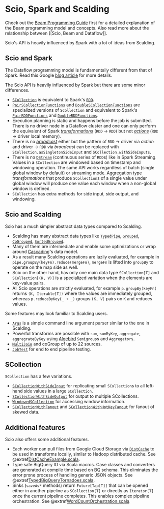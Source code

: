 # Scio, Spark and Scalding

Check out the [Beam Programming Guide](https://beam.apache.org/documentation/programming-guide/) first for a detailed explanation of the Beam programming model and concepts. Also read more about the relationship between [[Scio, Beam and Dataflow]].

Scio's API is heavily influenced by Spark with a lot of ideas from Scalding.

## Scio and Spark

The Dataflow programming model is fundamentally different from that of Spark. Read this Google [blog article](https://cloud.google.com/dataflow/blog/dataflow-beam-and-spark-comparison) for more details.

The Scio API is heavily influenced by Spark but there are some minor differences.

- [`SCollection`](http://spotify.github.io/scio/api/com/spotify/scio/values/SCollection.html) is equivalent to Spark's [`RDD`](https://spark.apache.org/docs/latest/api/scala/index.html#org.apache.spark.rdd.RDD).
- [`PairSCollectionFunctions`](http://spotify.github.io/scio/api/com/spotify/scio/values/PairSCollectionFunctions.html) and [`DoubleSCollectionFunctions`](http://spotify.github.io/scio/api/com/spotify/scio/values/DoubleSCollectionFunctions.html) are specialized versions of `SCollection` and equivalent to Spark's [`PairRDDFunctions`](https://spark.apache.org/docs/latest/api/scala/index.html#org.apache.spark.rdd.PairRDDFunctions) and [`DoubleRDDFunctions`](https://spark.apache.org/docs/latest/api/scala/index.html#org.apache.spark.rdd.DoubleRDDFunctions).
- Execution planning is static and happens before the job is submitted. There is no driver node in a Dataflow cluster and one can only perform the equivalent of Spark [_transformations_](http://spark.apache.org/docs/latest/programming-guide.html#transformations) (`RDD` &rarr; `RDD`) but not [_actions_](http://spark.apache.org/docs/latest/programming-guide.html#actions) (`RDD` &rarr; driver local memory).
- There is no [_broadcast_](http://spark.apache.org/docs/latest/programming-guide.html#broadcast-variables) either but the pattern of `RDD` &rarr; driver via _action_ and driver &rarr; `RDD` via _broadcast_ can be replaced with `SCollection.asSingletonSideInput` and `SCollection.withSideInputs`.
- There is no [`DStream`](https://spark.apache.org/docs/latest/streaming-programming-guide.html#discretized-streams-dstreams) (continuous series of `RDD`s) like in Spark Streaming. Values in a `SCollection` are windowed based on timestamp and windowing operation. The same API works regardless of batch (single global window by default) or streaming mode. Aggregation type _transformations_ that produce `SCollection`s of a single value under global window will produce one value each window when a non-global window is defined.
- `SCollection` has extra methods for side input, side output, and windowing.

## Scio and Scalding

Scio has a much simpler abstract data types compared to Scalding.

- Scalding has many abstract data types like [`TypedPipe`](https://twitter.github.io/scalding/api/#com.twitter.scalding.typed.TypedPipe), [`Grouped`](https://twitter.github.io/scalding/api/index.html#com.twitter.scalding.typed.Grouped), [`CoGrouped`](https://twitter.github.io/scalding/api/index.html#com.twitter.scalding.typed.CoGrouped), [`SortedGrouped`](https://twitter.github.io/scalding/api/index.html#com.twitter.scalding.typed.SortedGrouped).
- Many of them are intermediate and enable some optimizations or wrap around [Cascading](http://www.cascading.org/)'s data model.
- As a result many Scalding operations are lazily evaluated, for example in `pipe.groupBy(keyFn).reduce(mergeFn)`, `mergeFn` is lifted into `groupBy` to operate on the map side as well.
- Scio on the other hand, has only one main data type `SCollection[T]` and `SCollection[(K, V)]` is a specialized variation when the elements are key-value pairs.
- All Scio operations are strictly evaluated, for example `p.groupBy(keyFn)` returns `(K, Iterable[T])` where the values are immediately grouped, whereas `p.reduceByKey(_ + _)` groups `(K, V)` pairs on `K` and reduces values.

Some features may look familiar to Scalding users.

- [`Args`](http://spotify.github.io/scio/api/com/spotify/scio/Args.html) is a simple command line argument parser similar to the one in Scalding.
- Powerful transforms are possible with `sum`, `sumByKey`, `aggregate`, `aggregrateByKey` using [Algebird](https://github.com/twitter/algebird) `Semigroup`s and `Aggregator`s.
- [`MultiJoin`](http://spotify.github.io/scio/api/com/spotify/scio/util/MultiJoin$.html) and coGroup of up to 22 sources.
- [`JobTest`](http://spotify.github.io/scio/api/com/spotify/scio/testing/JobTest$.html) for end to end pipeline testing.

## SCollection

`SCollection` has a few variations.

- [`SCollectionWithSideInput`](http://spotify.github.io/scio/api/com/spotify/scio/values/SCollectionWithSideInput.html) for replicating small `SCollection`s to all left-hand side values in a large `SCollection`.
- [`SCollectionWithSideOutput`](http://spotify.github.io/scio/api/com/spotify/scio/values/SCollectionWithSideOutput.html) for output to multiple SCollections.
- [`WindowedSCollection`](http://spotify.github.io/scio/api/com/spotify/scio/values/WindowedSCollection.html) for accessing window information.
- [`SCollectionWithFanout`](http://spotify.github.io/scio/api/com/spotify/scio/values/SCollectionWithFanout.html) and [`SCollectionWithHotKeyFanout`](http://spotify.github.io/scio/api/com.spotify.scio.values.SCollectionWithHotKeyFanout) for fanout of skewed data.

## Additional features

Scio also offers some additional features.

- Each worker can pull files from Google Cloud Storage via [`DistCache`](http://spotify.github.io/scio/api/com/spotify/scio/values/DistCache.html) to be used in transforms locally, similar to Hadoop distributed cache. See @extref[DistCacheExample.scala](example:DistCacheExample).
- Type safe BigQuery IO via Scala macros. Case classes and converters are generated at compile time based on BQ schema. This eliminates the error prone process of handling generic JSON objects. See @extref[TypedBigQueryTornadoes.scala](example:TypedBigQueryTornadoes).
- Sinks (`saveAs*` methods) return `Future[Tap[T]]` that can be opened either in another pipeline as `SCollection[T]` or directly as `Iterator[T]` once the current pipeline completes. This enables complex pipeline orchestration. See @extref[WordCountOrchestration.scala](example:WordCountOrchestration).
